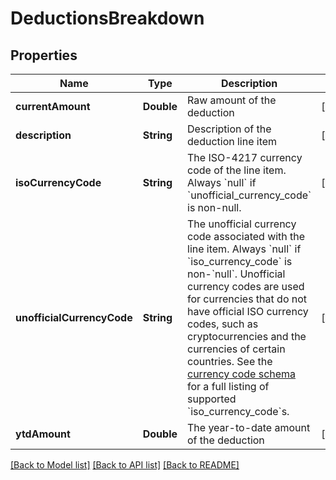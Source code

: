 # DeductionsBreakdown

## Properties
Name | Type | Description | Notes
------------ | ------------- | ------------- | -------------
**currentAmount** | **Double** | Raw amount of the deduction | [optional] 
**description** | **String** | Description of the deduction line item | [optional] 
**isoCurrencyCode** | **String** | The ISO-4217 currency code of the line item. Always &#x60;null&#x60; if &#x60;unofficial_currency_code&#x60; is non-null. | [optional] 
**unofficialCurrencyCode** | **String** | The unofficial currency code associated with the line item. Always &#x60;null&#x60; if &#x60;iso_currency_code&#x60; is non-&#x60;null&#x60;. Unofficial currency codes are used for currencies that do not have official ISO currency codes, such as cryptocurrencies and the currencies of certain countries.  See the [currency code schema](https://plaid.com/docs/api/accounts#currency-code-schema) for a full listing of supported &#x60;iso_currency_code&#x60;s. | [optional] 
**ytdAmount** | **Double** | The year-to-date amount of the deduction | [optional] 

[[Back to Model list]](../README.md#documentation-for-models) [[Back to API list]](../README.md#documentation-for-api-endpoints) [[Back to README]](../README.md)



